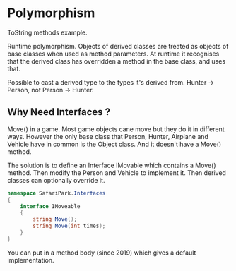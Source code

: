 # Polymorphism

ToString methods example.

Runtime polymorphism. Objects of derived classes are treated as objects of base classes when used as method parameters. At runtime it recognises that the derived class has overridden a method in the base class, and uses that.

Possible to cast a derived type to the types it's derived from. Hunter -> Person, not Person -> Hunter.

## Why Need Interfaces ?

Move() in a game. Most game objects cane move but they do it in different ways. However the only base class that Person, Hunter, Airplane and Vehicle have in common is the Object class. And it doesn't have a Move() method.

The solution is to define an Interface IMovable which contains a Move() method. Then modify the Person and Vehicle to implement it. Then derived classes can optionally override it.

```c#
namespace SafariPark.Interfaces
{
    interface IMoveable
    {
        string Move();
        string Move(int times);
    }
}
```

You can put in a method body (since 2019) which gives a default implementation.